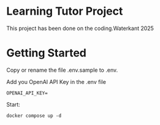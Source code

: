 # Learning Tutor Project
This project has been done on the coding.Waterkant 2025

# Getting Started
Copy or rename the file .env.sample to .env.

Add you OpenAI API Key in the .env file

```
OPENAI_API_KEY=
```

Start:
```
docker compose up -d
```